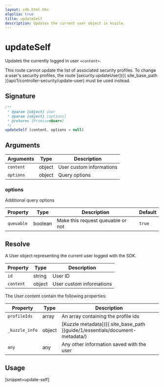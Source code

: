 ```yaml
---
layout: sdk.html.hbs
algolia: true
title: updateSelf
description: Updates the current user object in kuzzle.
---
```


# updateSelf

Updates the currently logged in user `<content>`.

This route cannot update the list of associated security profiles. To change a user's security profiles, the route [security:updateUser]({{ site_base_path }}api/1/controller-security/update-user) must be used instead.

## Signature

```javascript
/**
 * @param {object} user
 * @param {object} [options]
 * @returns {Promise<User>}
 */
updateSelf (content, options = null)
```

## Arguments

| Arguments    | Type    | Description
|--------------|---------|-------------
| `content` | object | User custom informations
| `options`  | object | Query options


### **options**

Additional query options

| Property     | Type    | Description                       | Default |
| ---------- | ------- | --------------------------------- | ------- |
| `queuable` | boolean | Make this request queuable or not | `true`  |


## Resolve

A User object representing the current user logged with the SDK.

| Property     | Type    | Description                       |
| ---------- | ------- | --------------------------------- |
| `id` | string | User ID |
| `content` | object | User custom informations |

The User content contain the following properties:

| Property     | Type    | Description                       |
| ---------- | ------- | --------------------------------- |
| `profileIds` | array<string> | An array containing the profile ids |
| `_kuzzle_info` | object | [Kuzzle metadata]({{ site_base_path }}guide/1/essentials/document-metadata/) |
| `any` | any | Any other information saved with the user |

## Usage

[snippet=update-self]
